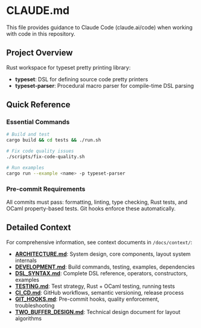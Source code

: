 # CLAUDE.md

This file provides guidance to Claude Code (claude.ai/code) when working with code in this repository.

## Project Overview

Rust workspace for typeset pretty printing library:
- **typeset**: DSL for defining source code pretty printers
- **typeset-parser**: Procedural macro parser for compile-time DSL parsing

## Quick Reference

### Essential Commands
```bash
# Build and test
cargo build && cd tests && ./run.sh

# Fix code quality issues  
./scripts/fix-code-quality.sh

# Run examples
cargo run --example <name> -p typeset-parser
```

### Pre-commit Requirements
All commits must pass: formatting, linting, type checking, Rust tests, and OCaml property-based tests. Git hooks enforce these automatically.

## Detailed Context

For comprehensive information, see context documents in `/docs/context/`:

- **[ARCHITECTURE.md](docs/context/ARCHITECTURE.md)**: System design, core components, layout system internals
- **[DEVELOPMENT.md](docs/context/DEVELOPMENT.md)**: Build commands, testing, examples, dependencies
- **[DSL_SYNTAX.md](docs/context/DSL_SYNTAX.md)**: Complete DSL reference, operators, constructors, examples  
- **[TESTING.md](docs/context/TESTING.md)**: Test strategy, Rust + OCaml testing, running tests
- **[CI_CD.md](docs/context/CI_CD.md)**: GitHub workflows, semantic versioning, release process
- **[GIT_HOOKS.md](docs/context/GIT_HOOKS.md)**: Pre-commit hooks, quality enforcement, troubleshooting
- **[TWO_BUFFER_DESIGN.md](docs/context/TWO_BUFFER_DESIGN.md)**: Technical design document for layout algorithms